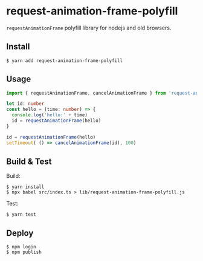 # request-animation-frame-polyfill
`requestAnimationFrame` polyfill library for nodejs and old browsers.

## Install

```
$ yarn add request-animation-frame-polyfill
```

## Usage

```typescript
import { requestAnimationFrame, cancelAnimationFrame } from 'request-animation-frame-polyfill'

let id: number
const hello = (time: number) => {
  console.log('hello:' + time)
  id = requestAnimationFrame(hello)
}

id = requestAnimationFrame(hello)
setTimeout( () => cancelAnimationFrame(id), 100)
```

## Build & Test

Build:
```shell
$ yarn install
$ npx babel src/index.ts > lib/request-animation-frame-polyfill.js
```

Test:
```shell
$ yarn test
```

## Deploy

```shell
$ npm login
$ npm publish
```
